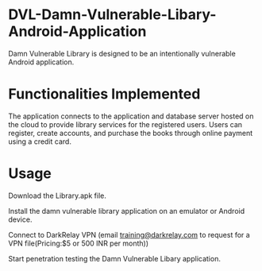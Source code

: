 # DVL-Damn-Vulnerable-Libary-Android-Application
Damn Vulnerable Library is designed to be an intentionally vulnerable Android application. 

# Functionalities Implemented
The application connects to the application and database server hosted on the cloud to provide library services for the registered users. Users can register, create accounts, and purchase the books through online payment using a credit card.

# Usage
Download the Library.apk file.

Install the damn vulnerable library application on an emulator or Android device.

Connect to DarkRelay VPN (email training@darkrelay.com to request for a VPN file(Pricing:$5 or 500 INR per month))

Start penetration testing the Damn Vulnerable Libary application.

